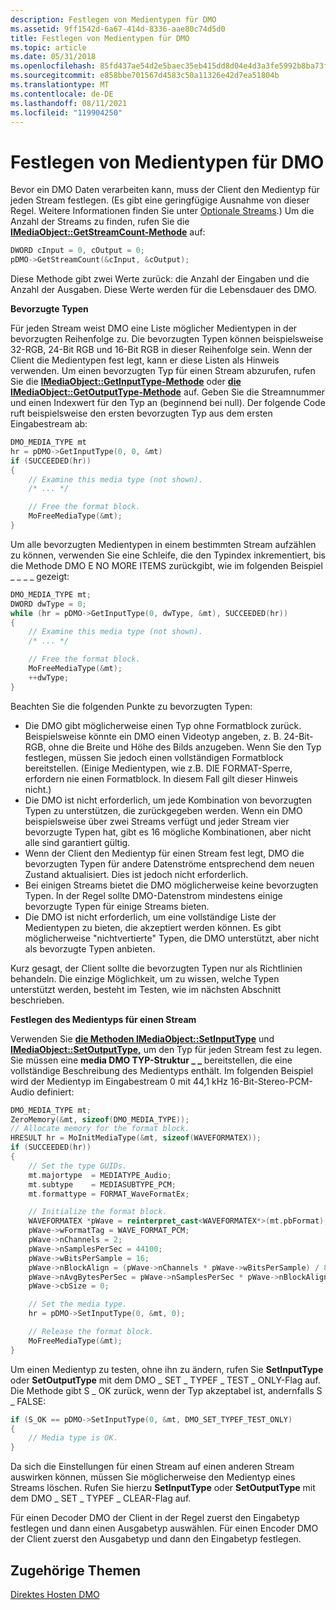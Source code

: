 ```yaml
---
description: Festlegen von Medientypen für DMO
ms.assetid: 9ff1542d-6a67-414d-8336-aae80c74d5d0
title: Festlegen von Medientypen für DMO
ms.topic: article
ms.date: 05/31/2018
ms.openlocfilehash: 85fd437ae54d2e5baec35eb415dd8d04e4d3a3fe5992b8ba73f6d25c77f0475a
ms.sourcegitcommit: e858bbe701567d4583c50a11326e42d7ea51804b
ms.translationtype: MT
ms.contentlocale: de-DE
ms.lasthandoff: 08/11/2021
ms.locfileid: "119904250"
---
```

# <a name="setting-media-types-on-a-dmo"></a>Festlegen von Medientypen für DMO

Bevor ein DMO Daten verarbeiten kann, muss der Client den Medientyp für jeden Stream festlegen. (Es gibt eine geringfügige Ausnahme von dieser Regel. Weitere Informationen finden Sie unter [Optionale Streams](optional-streams.md).) Um die Anzahl der Streams zu finden, rufen Sie die [**IMediaObject::GetStreamCount-Methode**](/previous-versions/windows/desktop/api/Mediaobj/nf-mediaobj-imediaobject-getstreamcount) auf:


```C++
DWORD cInput = 0, cOutput = 0;
pDMO->GetStreamCount(&cInput, &cOutput);
```



Diese Methode gibt zwei Werte zurück: die Anzahl der Eingaben und die Anzahl der Ausgaben. Diese Werte werden für die Lebensdauer des DMO.

**Bevorzugte Typen**

Für jeden Stream weist DMO eine Liste möglicher Medientypen in der bevorzugten Reihenfolge zu. Die bevorzugten Typen können beispielsweise 32-RGB, 24-Bit RGB und 16-Bit RGB in dieser Reihenfolge sein. Wenn der Client die Medientypen fest legt, kann er diese Listen als Hinweis verwenden. Um einen bevorzugten Typ für einen Stream abzurufen, rufen Sie die [**IMediaObject::GetInputType-Methode**](/previous-versions/windows/desktop/api/Mediaobj/nf-mediaobj-imediaobject-getinputtype) oder [**die IMediaObject::GetOutputType-Methode**](/previous-versions/windows/desktop/api/Mediaobj/nf-mediaobj-imediaobject-getoutputtype) auf. Geben Sie die Streamnummer und einen Indexwert für den Typ an (beginnend bei null). Der folgende Code ruft beispielsweise den ersten bevorzugten Typ aus dem ersten Eingabestream ab:


```C++
DMO_MEDIA_TYPE mt
hr = pDMO->GetInputType(0, 0, &mt)
if (SUCCEEDED(hr))
{
    // Examine this media type (not shown).
    /* ... */

    // Free the format block.
    MoFreeMediaType(&mt);
}
```



Um alle bevorzugten Medientypen in einem bestimmten Stream aufzählen zu können, verwenden Sie eine Schleife, die den Typindex inkrementiert, bis die Methode DMO E NO MORE ITEMS zurückgibt, wie im folgenden Beispiel \_ \_ \_ \_ gezeigt:


```C++
DMO_MEDIA_TYPE mt;
DWORD dwType = 0;
while (hr = pDMO->GetInputType(0, dwType, &mt), SUCCEEDED(hr))
{
    // Examine this media type (not shown).
    /* ... */

    // Free the format block.
    MoFreeMediaType(&mt);
    ++dwType;
}
```



Beachten Sie die folgenden Punkte zu bevorzugten Typen:

-   Die DMO gibt möglicherweise einen Typ ohne Formatblock zurück. Beispielsweise könnte ein DMO einen Videotyp angeben, z. B. 24-Bit-RGB, ohne die Breite und Höhe des Bilds anzugeben. Wenn Sie den Typ festlegen, müssen Sie jedoch einen vollständigen Formatblock bereitstellen. (Einige Medientypen, wie z.B. DIE FORMAT-Sperre, erfordern nie einen Formatblock. In diesem Fall gilt dieser Hinweis nicht.)
-   Die DMO ist nicht erforderlich, um jede Kombination von bevorzugten Typen zu unterstützen, die zurückgegeben werden. Wenn ein DMO beispielsweise über zwei Streams verfügt und jeder Stream vier bevorzugte Typen hat, gibt es 16 mögliche Kombinationen, aber nicht alle sind garantiert gültig.
-   Wenn der Client den Medientyp für einen Stream fest legt, DMO die bevorzugten Typen für andere Datenströme entsprechend dem neuen Zustand aktualisiert. Dies ist jedoch nicht erforderlich.
-   Bei einigen Streams bietet die DMO möglicherweise keine bevorzugten Typen. In der Regel sollte DMO-Datenstrom mindestens einige bevorzugte Typen für einige Streams bieten.
-   Die DMO ist nicht erforderlich, um eine vollständige Liste der Medientypen zu bieten, die akzeptiert werden können. Es gibt möglicherweise "nichtvertierte" Typen, die DMO unterstützt, aber nicht als bevorzugte Typen anbieten.

Kurz gesagt, der Client sollte die bevorzugten Typen nur als Richtlinien behandeln. Die einzige Möglichkeit, um zu wissen, welche Typen unterstützt werden, besteht im Testen, wie im nächsten Abschnitt beschrieben.

**Festlegen des Medientyps für einen Stream**

Verwenden Sie [**die Methoden IMediaObject::SetInputType**](/previous-versions/windows/desktop/api/Mediaobj/nf-mediaobj-imediaobject-setinputtype) und [**IMediaObject::SetOutputType,**](/previous-versions/windows/desktop/api/Mediaobj/nf-mediaobj-imediaobject-setoutputtype) um den Typ für jeden Stream fest zu legen. Sie müssen eine **media DMO TYP-Struktur \_ \_** bereitstellen, die eine vollständige Beschreibung des Medientyps enthält. Im folgenden Beispiel wird der Medientyp im Eingabestream 0 mit 44,1 kHz 16-Bit-Stereo-PCM-Audio definiert:


```C++
DMO_MEDIA_TYPE mt;
ZeroMemory(&mt, sizeof(DMO_MEDIA_TYPE));
// Allocate memory for the format block.
HRESULT hr = MoInitMediaType(&mt, sizeof(WAVEFORMATEX));
if (SUCCEEDED(hr))
{
    // Set the type GUIDs.
    mt.majortype  = MEDIATYPE_Audio;
    mt.subtype    = MEDIASUBTYPE_PCM;
    mt.formattype = FORMAT_WaveFormatEx;

    // Initialize the format block.
    WAVEFORMATEX *pWave = reinterpret_cast<WAVEFORMATEX*>(mt.pbFormat);
    pWave->wFormatTag = WAVE_FORMAT_PCM;
    pWave->nChannels = 2;
    pWave->nSamplesPerSec = 44100;
    pWave->wBitsPerSample = 16;
    pWave->nBlockAlign = (pWave->nChannels * pWave->wBitsPerSample) / 8;
    pWave->nAvgBytesPerSec = pWave->nSamplesPerSec * pWave->nBlockAlign;
    pWave->cbSize = 0;

    // Set the media type.
    hr = pDMO->SetInputType(0, &mt, 0); 

    // Release the format block.
    MoFreeMediaType(&mt);
}
```



Um einen Medientyp zu testen, ohne ihn zu ändern, rufen Sie **SetInputType** oder **SetOutputType** mit dem DMO \_ SET \_ TYPEF \_ TEST \_ ONLY-Flag auf. Die Methode gibt S \_ OK zurück, wenn der Typ akzeptabel ist, andernfalls S \_ FALSE:


```C++
if (S_OK == pDMO->SetInputType(0, &mt, DMO_SET_TYPEF_TEST_ONLY)
{
    // Media type is OK.
}
```



Da sich die Einstellungen für einen Stream auf einen anderen Stream auswirken können, müssen Sie möglicherweise den Medientyp eines Streams löschen. Rufen Sie hierzu **SetInputType** oder **SetOutputType** mit dem DMO \_ SET \_ TYPEF \_ CLEAR-Flag auf.

Für einen Decoder DMO der Client in der Regel zuerst den Eingabetyp festlegen und dann einen Ausgabetyp auswählen. Für einen Encoder DMO der Client zuerst den Ausgabetyp und dann den Eingabetyp festlegen.

## <a name="related-topics"></a>Zugehörige Themen

<dl> <dt>

[Direktes Hosten DMO](directly-hosting-a-dmo.md)
</dt> </dl>

 

 



